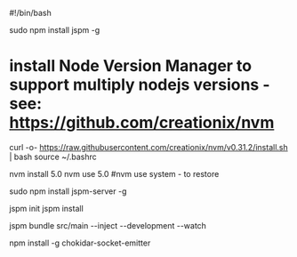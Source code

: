 #!/bin/bash

sudo npm install jspm -g

# install Node Version Manager to support multiply nodejs versions - see: https://github.com/creationix/nvm
curl -o- https://raw.githubusercontent.com/creationix/nvm/v0.31.2/install.sh | bash
source ~/.bashrc

nvm install 5.0
nvm use 5.0
#nvm use system - to restore

sudo npm install jspm-server -g

jspm init
jspm install

jspm bundle src/main --inject --development --watch

npm install -g chokidar-socket-emitter

